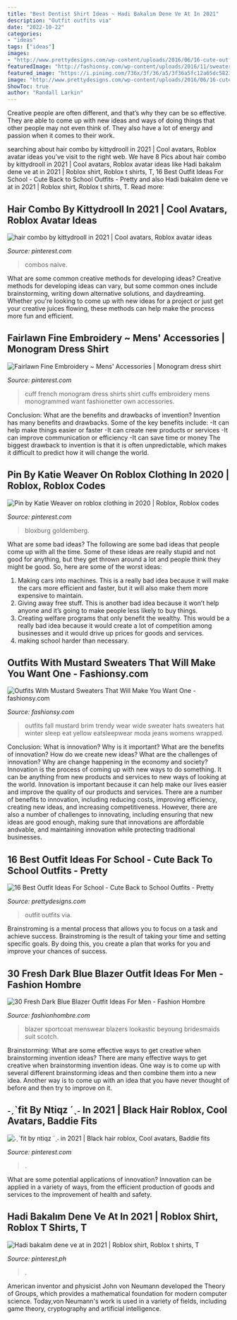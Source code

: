 ```yaml
---
title: "Best Dentist Shirt Ideas ~ Hadi Bakalım Dene Ve At In 2021"
description: "Outfit outfits via"
date: "2022-10-22"
categories:
- "ideas"
tags: ["ideas"]
images:
- "http://www.prettydesigns.com/wp-content/uploads/2016/06/16-cute-outfit-ideas-for-school-11.jpg"
featuredImage: "http://fashionsy.com/wp-content/uploads/2016/11/sweater.jpg"
featured_image: "https://i.pinimg.com/736x/3f/36/a5/3f36a5fc12a65dc5823eace4f52af2cc.jpg"
image: "http://www.prettydesigns.com/wp-content/uploads/2016/06/16-cute-outfit-ideas-for-school-11.jpg"
ShowToc: true
author: "Randall Larkin"
---
```



Creative people are often different, and that’s why they can be so effective. They are able to come up with new ideas and ways of doing things that other people may not even think of. They also have a lot of energy and passion when it comes to their work.

	

		
searching about hair combo by kittydrooll in 2021 | Cool avatars, Roblox avatar ideas you've visit to the right web. We have 8 Pics about hair combo by kittydrooll in 2021 | Cool avatars, Roblox avatar ideas like Hadi bakalım dene ve at in 2021 | Roblox shirt, Roblox t shirts, T, 16 Best Outfit Ideas For School - Cute Back to School Outfits - Pretty and also Hadi bakalım dene ve at in 2021 | Roblox shirt, Roblox t shirts, T. Read more:
		
    
## Hair Combo By Kittydrooll In 2021 | Cool Avatars, Roblox Avatar Ideas

<img loading=lazy src="https://i.pinimg.com/736x/3f/36/a5/3f36a5fc12a65dc5823eace4f52af2cc.jpg" onerror="this.onerror=null;this.src='https://tse4.mm.bing.net/th?id=OIP.52kJ4nWeI-_sSwU1R99m_gHaOO&amp;pid=15.1';" alt="hair combo by kittydrooll in 2021 | Cool avatars, Roblox avatar ideas">

_Source: pinterest.com_

>combos naive. 

	

What are some common creative methods for developing ideas?
Creative methods for developing ideas can vary, but some common ones include brainstorming, writing down alternative solutions, and daydreaming. Whether you're looking to come up with new ideas for a project or just get your creative juices flowing, these methods can help make the process more fun and efficient.

    
## Fairlawn Fine Embroidery ~ Mens&#039; Accessories | Monogram Dress Shirt

<img loading=lazy src="https://i.pinimg.com/736x/0a/d5/da/0ad5dae63e844f342c8c40382c1a563a--embroidery-monogram-french-cuff.jpg" onerror="this.onerror=null;this.src='https://tse3.mm.bing.net/th?id=OIP.e6ua2Ok1HVz6Xjc4ja3dWQHaFO&amp;pid=15.1';" alt="Fairlawn Fine Embroidery ~ Mens&#039; Accessories | Monogram dress shirt">

_Source: pinterest.com_

>cuff french monogram dress shirts shirt cuffs embroidery mens monogrammed want fashionetter own accessories. 

	

Conclusion: What are the benefits and drawbacks of invention?
Invention has many benefits and drawbacks. Some of the key benefits include: 
-It can help make things easier or faster 
-It can create new products or services 
-It can improve communication or efficiency 
-It can save time or money 
The biggest drawback to invention is that it is often unpredictable, which makes it difficult to predict how it will change the world.

    
## Pin By Katie Weaver On Roblox Clothing In 2020 | Roblox, Roblox Codes

<img loading=lazy src="https://i.pinimg.com/736x/da/4d/f1/da4df1a4740500183c23f3682abc5b9b.jpg" onerror="this.onerror=null;this.src='https://tse2.mm.bing.net/th?id=OIP.iHGO4bMg6fGzmefrw7Ki0AHaQA&amp;pid=15.1';" alt="Pin by Katie Weaver on roblox clothing in 2020 | Roblox, Roblox codes">

_Source: pinterest.com_

>bloxburg goldemberg. 

	

What are some bad ideas?
The following are some bad ideas that people come up with all the time. Some of these ideas are really stupid and not good for anything, but they get thrown around a lot and people think they might be good. So, here are some of the worst ideas:
1) Making cars into machines. This is a really bad idea because it will make the cars more efficient and faster, but it will also make them more expensive to maintain.
2) Giving away free stuff. This is another bad idea because it won’t help anyone and it’s going to make people less likely to buy things.
3) Creating welfare programs that only benefit the wealthy. This would be a really bad idea because it would create a lot of competition among businesses and it would drive up prices for goods and services.
4) making school harder than necessary.

    
## Outfits With Mustard Sweaters That Will Make You Want One - Fashionsy.com

<img loading=lazy src="http://fashionsy.com/wp-content/uploads/2016/11/sweater.jpg" onerror="this.onerror=null;this.src='https://tse2.mm.bing.net/th?id=OIP.oMrwUhNktUkZxSYuxNpIQgHaLJ&amp;pid=15.1';" alt="Outfits With Mustard Sweaters That Will Make You Want One - fashionsy.com">

_Source: fashionsy.com_

>outfits fall mustard brim trendy wear wide sweater hats sweaters hat winter sleep eat yellow eatsleepwear moda jeans womens wrapped. 

	

Conclusion: What is innovation? Why is it important? What are the benefits of innovation? How do we create new ideas? What are the challenges of innovation? Why are change happening in the economy and society?
Innovation is the process of coming up with new ways to do something. It can be anything from new products and services to new ways of looking at the world. Innovation is important because it can help make our lives easier and improve the quality of our products and services. There are a number of benefits to innovation, including reducing costs, improving efficiency, creating new ideas, and increasing competitiveness. However, there are also a number of challenges to innovating, including ensuring that new ideas are good enough, making sure that innovations are affordable andvable, and maintaining innovation while protecting traditional businesses.

    
## 16 Best Outfit Ideas For School - Cute Back To School Outfits - Pretty

<img loading=lazy src="http://www.prettydesigns.com/wp-content/uploads/2016/06/16-cute-outfit-ideas-for-school-11.jpg" onerror="this.onerror=null;this.src='https://tse2.mm.bing.net/th?id=OIP.uevey8Tc3xwXhuBifqCnUQHaJr&amp;pid=15.1';" alt="16 Best Outfit Ideas For School - Cute Back to School Outfits - Pretty">

_Source: prettydesigns.com_

>outfit outfits via. 

	

Brainstroming is a mental process that allows you to focus on a task and achieve success. Brainstroming is the result of taking your time and setting specific goals. By doing this, you create a plan that works for you and improve your chances of success.

    
## 30 Fresh Dark Blue Blazer Outfit Ideas For Men - Fashion Hombre

<img loading=lazy src="https://www.fashionhombre.com/wp-content/uploads/2019/07/Fresh-Dark-Blue-Blazer-Outfit-Ideas-For-Men-6-1.jpg" onerror="this.onerror=null;this.src='https://tse4.mm.bing.net/th?id=OIP.6a0HolPxHDPrlVkfTmuFNgHaL2&amp;pid=15.1';" alt="30 Fresh Dark Blue Blazer Outfit Ideas For Men - Fashion Hombre">

_Source: fashionhombre.com_

>blazer sportcoat menswear blazers lookastic beyoung bridesmaids suit scotch. 

	

Brainstorming: What are some effective ways to get creative when brainstorming invention ideas?
There are many effective ways to get creative when brainstorming invention ideas. One way is to come up with several different brainstorming ideas and then combine them into a new idea. Another way is to come up with an idea that you have never thought of before and then try to improve on it.

    
## ˗ˏˋfit By Ntiqz ´ˎ˗ In 2021 | Black Hair Roblox, Cool Avatars, Baddie Fits

<img loading=lazy src="https://i.pinimg.com/736x/5f/c6/96/5fc6966e386cd60b899b09b4685b3e4a.jpg" onerror="this.onerror=null;this.src='https://tse4.mm.bing.net/th?id=OIP.mUpwLTiiEyVmz6swbbywyAHaKw&amp;pid=15.1';" alt="˗ˏˋfit by ntiqz ´ˎ˗ in 2021 | Black hair roblox, Cool avatars, Baddie fits">

_Source: pinterest.com_

>. 

	

What are some potential applications of innovation?
Innovation can be applied in a variety of ways, from the efficient production of goods and services to the improvement of health and safety.

    
## Hadi Bakalım Dene Ve At In 2021 | Roblox Shirt, Roblox T Shirts, T

<img loading=lazy src="https://i.pinimg.com/736x/84/72/7b/84727b1b55450f5f5633034e66be8188.jpg" onerror="this.onerror=null;this.src='https://tse2.mm.bing.net/th?id=OIP.ZAAmCcvCi9ogOBCFxsiWqwAAAA&amp;pid=15.1';" alt="Hadi bakalım dene ve at in 2021 | Roblox shirt, Roblox t shirts, T">

_Source: pinterest.ph_

>. 

	

American inventor and physicist John von Neumann developed the Theory of Groups, which provides a mathematical foundation for modern computer science. Today,von Neumann's work is used in a variety of fields, including game theory, cryptography and artificial intelligence.

